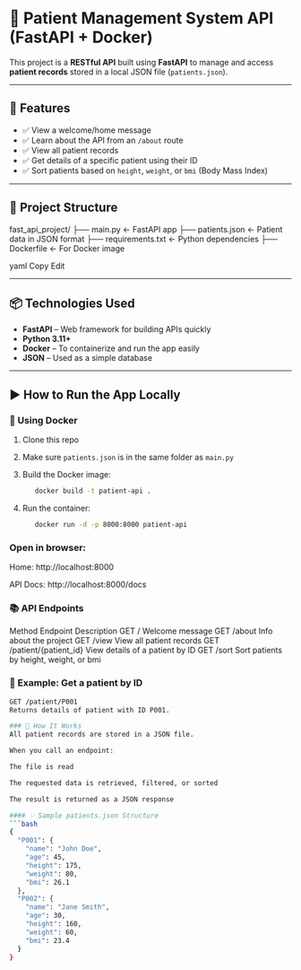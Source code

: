 # 🏥 Patient Management System API (FastAPI + Docker)

This project is a **RESTful API** built using **FastAPI** to manage and access **patient records** stored in a local JSON file (`patients.json`).

---

## 🚀 Features

- ✅ View a welcome/home message
- ✅ Learn about the API from an `/about` route
- ✅ View all patient records
- ✅ Get details of a specific patient using their ID
- ✅ Sort patients based on `height`, `weight`, or `bmi` (Body Mass Index)

---

## 📁 Project Structure

fast_api_project/
├── main.py ← FastAPI app
├── patients.json ← Patient data in JSON format
├── requirements.txt ← Python dependencies
├── Dockerfile ← For Docker image

yaml
Copy
Edit

---

## 📦 Technologies Used

- **FastAPI** – Web framework for building APIs quickly
- **Python 3.11+**
- **Docker** – To containerize and run the app easily
- **JSON** – Used as a simple database

---

## ▶️ How to Run the App Locally

### 🐳 Using Docker

1. Clone this repo  
2. Make sure `patients.json` is in the same folder as `main.py`
3. Build the Docker image:
     ```bash
        docker build -t patient-api .
4. Run the container:

    ```bash
       docker run -d -p 8000:8000 patient-api
### Open in browser:

Home: http://localhost:8000

API Docs: http://localhost:8000/docs

### 📚 API Endpoints
Method	Endpoint	Description
GET	/	Welcome message
GET	/about	Info about the project
GET	/view	View all patient records
GET	/patient/{patient_id}	View details of a patient by ID
GET	/sort	Sort patients by height, weight, or bmi

### 🧪 Example: Get a patient by ID

```bash
GET /patient/P001
Returns details of patient with ID P001.

### 🧠 How It Works
All patient records are stored in a JSON file.

When you call an endpoint:

The file is read

The requested data is retrieved, filtered, or sorted

The result is returned as a JSON response

#### 💡 Sample patients.json Structure
```bash
{
  "P001": {
    "name": "John Doe",
    "age": 45,
    "height": 175,
    "weight": 80,
    "bmi": 26.1
  },
  "P002": {
    "name": "Jane Smith",
    "age": 30,
    "height": 160,
    "weight": 60,
    "bmi": 23.4
  }
}